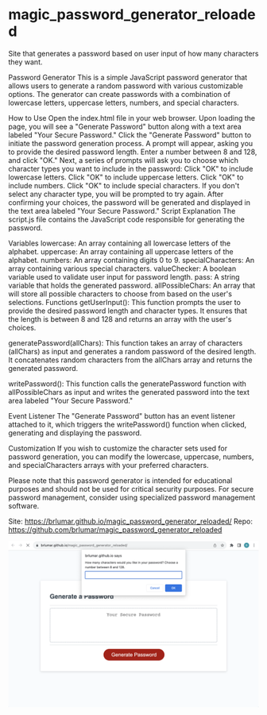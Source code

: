 # magic_password_generator_reloaded
Site that generates a password based on user input of how many characters they want. 

Password Generator
This is a simple JavaScript password generator that allows users to generate a random password with various customizable options. The generator can create passwords with a combination of lowercase letters, uppercase letters, numbers, and special characters.

How to Use
Open the index.html file in your web browser.
Upon loading the page, you will see a "Generate Password" button along with a text area labeled "Your Secure Password."
Click the "Generate Password" button to initiate the password generation process.
A prompt will appear, asking you to provide the desired password length. Enter a number between 8 and 128, and click "OK."
Next, a series of prompts will ask you to choose which character types you want to include in the password:
Click "OK" to include lowercase letters.
Click "OK" to include uppercase letters.
Click "OK" to include numbers.
Click "OK" to include special characters.
If you don't select any character type, you will be prompted to try again.
After confirming your choices, the password will be generated and displayed in the text area labeled "Your Secure Password."
Script Explanation
The script.js file contains the JavaScript code responsible for generating the password.

Variables
lowercase: An array containing all lowercase letters of the alphabet.
uppercase: An array containing all uppercase letters of the alphabet.
numbers: An array containing digits 0 to 9.
specialCharacters: An array containing various special characters.
valueChecker: A boolean variable used to validate user input for password length.
pass: A string variable that holds the generated password.
allPossibleChars: An array that will store all possible characters to choose from based on the user's selections.
Functions
getUserInput(): This function prompts the user to provide the desired password length and character types. It ensures that the length is between 8 and 128 and returns an array with the user's choices.

generatePassword(allChars): This function takes an array of characters (allChars) as input and generates a random password of the desired length. It concatenates random characters from the allChars array and returns the generated password.

writePassword(): This function calls the generatePassword function with allPossibleChars as input and writes the generated password into the text area labeled "Your Secure Password."

Event Listener
The "Generate Password" button has an event listener attached to it, which triggers the writePassword() function when clicked, generating and displaying the password.

Customization
If you wish to customize the character sets used for password generation, you can modify the lowercase, uppercase, numbers, and specialCharacters arrays with your preferred characters.

Please note that this password generator is intended for educational purposes and should not be used for critical security purposes. For secure password management, consider using specialized password management software.


Site: https://brlumar.github.io/magic_password_generator_reloaded/
Repo: https://github.com/brlumar/magic_password_generator_reloaded

![Alt text](image.png)